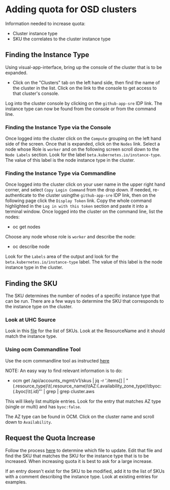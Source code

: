 # Adding quota for OSD clusters

Information needed to increase quota:

- Cluster instance type
- SKU the correlates to the cluster instance type

## Finding the Instance Type

Using visual-app-interface, bring up the console of the cluster that is to be expanded.

-  Click on the "Clusters" tab on the left hand side, then find the name of the cluster in the list.  Click on the link to the console to get access to that cluster's console.

Log into the cluster console by clicking on the `github-app-sre` IDP link.  The instance type can now be found from the console or from the command line.

### Finding the Instance Type via the Console

Once logged into the cluster click on the `Compute` grouping on the left hand side of the screen.  Once that is expanded, click on the `Nodes` link.  Select a node whose Role is `worker` and on the following screen scroll down to the `Node Labels` section.  Look for the label `beta.kubernetes.io/instance-type`.  The value of this label is the node instance type in the cluster.

### Finding the Instance Type via Commandline

Once logged into the cluster click on your user name in the upper right hand corner, and select `Copy Login Command` from the drop down.  If needed, re-authenticate to the cluster usingthe `github-app-sre` IDP link, then on the following page click the `Display Token` link.  Copy the whole command highlighted in the `Log in with this token` section and paste it into a terminal window.  Once logged into the cluster on the command line, list the nodes:

- oc get nodes

Choose any node whose role is `worker` and describe the node:

- oc describe node <node name>

Look for the `Labels` area of the output and look for the `beta.kubernetes.io/instance-type` label.  The value of this label is the node instance type in the cluster.

## Finding the SKU

The SKU determines the number of nodes of a specific instance type that can be run.  There are a few ways to determine the SKU that corresponds to the instance type on the cluster.

### Look at UHC Source

Look in this [file](https://gitlab.cee.redhat.com/service/uhc-account-manager/blob/develop/pkg/api/skus/skus_generated.go) for the list of SKUs.  Look at the ResourceName and it should match the instance type.

### Using ocm Commandline Tool

Use the ocm commandline tool as instructed [here](docs/app-sre/ocm-manage-clusters.md#ocm-cli)

NOTE: An easy way to find relevant information is to do:

- ocm get /api/accounts_mgmt/v1/skus | jq -r '.items[] | "\(.resource_type)\t\(.resource_name)\tAZ:\(.availability_zone_type)\tbyoc:\(.byoc)\t\(.id)"' | grep <instance type> | grep cluster.aws

This will likely list multiple entries.  Look for the entry that matches AZ type (single or multi) and has `byoc:false`.

The AZ type can be found in OCM.  Click on the cluster name and scroll down to `Availability`.

## Request the Quota Increase

Follow the process [here](docs/app-sre/ocm-manage-clusters.md#quotas) to determine which file to update.  Edit that file and find the SKU that matches the SKU for the instance type that is to be increased.  When increasing quota it is best to ask for a large increase.

If an entry doesn't exist for the SKU to be modified, add it to the list of SKUs with a comment describing the instance type.  Look at existing entries for examples.

